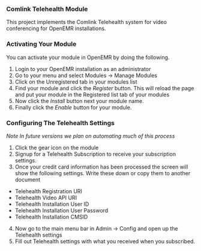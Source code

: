 ### Comlink Telehealth Module

This project implements the Comlink Telehealth system for video conferencing for OpenEMR installations.  

### Activating Your Module
You can activate your module in OpenEMR by doing the following.

  1. Login to your OpenEMR installation as an administrator
  2. Go to your menu and select Modules -> Manage Modules
  3. Click on the Unregistered tab in your modules list
  4. Find your module and click the *Register* button.  This will reload the page and put your module in the Registered list tab of your modules
  5. Now click the *Install* button next your module name.
  6. Finally click the *Enable* button for your module.

### Configuring The Telehealth Settings
*Note In future versions we plan on automating much of this process* 
  1. Click the gear icon on the module
  2. Signup for a Telehealth Subscription to receive your subscription settings.
  3. Once your credit card information has been processed the screen will show the following settings.  Write these down or copy them to another document
  - Telehealth Registration URI
  - Telehealth Video API URI
  - Telehealth Installation User ID
  - Telehealth Installation User Password
  - Telehealth Installation CMSID
  4. Now go to the main menu bar in Admin -> Config and open up the Telehealth settings
  5. Fill out Telehealth settings with what you received when you subscribed.